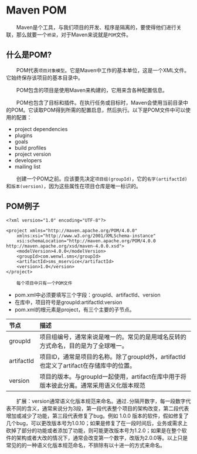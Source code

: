 # Maven POM

&emsp;&emsp;Maven是个工具，与我们项目的开发、程序是隔离的，要使得他们进行关联，那么就要一个`桥梁`，对于Maven来说就是`POM`文件。

## 什么是POM?

&emsp;&emsp;POM代表`项目对象模型`。它是Maven中工作的基本单位，这是一个XML文件。它始终保存该项目的基本目录中。

&emsp;&emsp;POM包含的项目是使用Maven来构建的，它用来含各种配置信息。

&emsp;&emsp;POM也包含了目标和插件。在执行任务或目标时，Maven会使用当前目录中的POM。它读取POM得到所需的配置启息，然后执行。以下是POM文件中可以使用的配置：
* project dependencies
* plugins
* goals
* build profiles
* project version
* developers
* mailing list

&emsp;&emsp;创建一个POM之前。应该要先决定`项目组(groupId)`，它的`名字(artifactId)`和`版本(version)`，因为这些属性在项目仓库是唯一标识的。


## POM例子

``` pom
<?xml version="1.0" encoding="UTF-8"?>

<project xmlns="http://maven.apache.org/POM/4.0.0" 
    xmlns:xsi="http://www.w3.org/2001/XMLSchema-instance"
    xsi:schemaLocation="http://maven.apache.org/POM/4.0.0 http://maven.apache.org/xsd/maven-4.0.0.xsd">
    <modelVersion>4.0.0</modelVersion>
    <groupId>com.wenwl.sms</groupId>
    <artifactId>sms_mservice</artifactId>
    <version>1.0</version>
</project>
```
&emsp;&emsp;`每个项目中只有一个POM文件`

* pom.xml中必须要填写三个字段：groupId、artifactId、version
* 在库中，项目符号是groupId:artifactId:version
* pom.xml的根元素是project，有三个主要的子节点。

|节点|描述|
|:----|:----|
|groupId|项目组编号，通常来说是唯一的。常见的是用域名反转的方式命名，目的是为了全球唯一。|
|artifactId|项目ID，通常是项目的名称。除了groupId外，artifactId也定义了artifact在存储库中的位置。|
|version|项目的版本。与groupId一起使用，artifact在库中用于将版本彼此分离。通常采用语义化版本规范|

&emsp;&emsp;扩展：version通常语义化版本规范来命名。通过`.`分隔开数字，每一段数字代表不同的含义，通常来说分为3段，第一段代表整个项目的架构改变，第二段代表增加或减少了功能，第三段代表修复了bug。例如 1.0.0 版本的软件，假如修复了几个bug，可以更改版本号为1.0.10；如果是修复了在一段时间后，业务或需求上砍掉了部分的功能或者添加了功能，则可能更改版本号为1.2.0；如果是在整个软件的架构或者大改的情况下，通常会改变第一个数字，改版为2.0.0等。以上只是常见的的一种语义化版本规范命名，不排除有以十进一的方式来命名。
